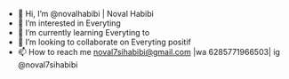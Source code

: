 - 👋 Hi, I’m @novalhabibi | Noval Habibi
- 👀 I’m interested in Everyting
- 🌱 I’m currently learning Everyting to
- 💞️ I’m looking to collaborate on Everyting positif
- 📫 How to reach me noval7sihabibi@gmail.com |wa 6285771966503| ig @noval7sihabibi

<!---
novalhabibi/novalhabibi is a ✨ special ✨ repository because its `README.md` (this file) appears on your GitHub profile.
You can click the Preview link to take a look at your changes.
--->
